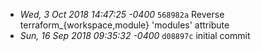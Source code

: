 - _Wed, 3 Oct 2018 14:47:25 -0400_ `568982a` Reverse terraform_{workspace,module} 'modules' attribute
- _Sun, 16 Sep 2018 09:35:32 -0400_ `d08897c` initial commit
